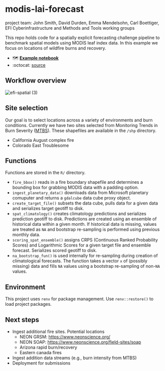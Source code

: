 # modis-lai-forecast
project team: John Smith, David Durden,  Emma Mendelsohn, Carl Boettiger, EFI Cyberinfrastructure and Methods and Tools working groups

This repo holds code for a spatially explicit forecasting challenge pipeline to benchmark spatial models using MODIS leaf index data. In this example we focus on locations of wildfire burns and recovery.

- 🗺️ **[Example notebook](https://cboettig.github.io/modis-lai-forecast/spatial_forecast_example.html)**
- :octocat: [source](https://github.com/cboettig/modis-lai-forecast/blob/main/spatial_forecast_example.qmd)

## Workflow overview
![efi-spatial (3)](https://github.com/eco4cast/modis-lai-forecast/assets/16726030/8e9b7eb5-62ca-4a7f-9df1-a5c09bd569b2)


## Site selection
Our goal is to select locations across a variety of environments and burn conditions. Currently we have two sites selected from Monitoring Trends in Burn Severity ([MTBS](https://www.mtbs.gov/)). These shapefiles are available in the `/shp` directory.
- California August complex fire
- Colorado East Troublesome

## Functions

Functions are stored in the `R/` directory.

- `fire_bbox()` reads in a fire boundary shapefile and determines a bounding box for grabbing MODIS data with a padding option. 
- `ingest_planetary_data()` downloads data from Microsoft planetary comuputer and returns a `gdalcube` data cube proxy object. 
- `create_target_file()` subsets the data cube, pulls data for a given data and serializes target geotiff to disk.  
- `spat_climatology()` creates climatology predictions and serializes prediction geotiff to disk. Predictions are created using an ensemble of historical data within a given month. If historical data is missing, values are treated as `NA` and bootstrap re-sampling is performed using previous monthly data.
- `scoring_spat_ensemble()` assigns CRPS (Continuous Ranked Probability Scores) and Logarithmic Scores for a given target file and ensemble forecast. Serializes scored geotiff to disk.
- `na_bootstrap_fun()` is used internally for re-sampling during creation of climatological forecasts. The function takes a vector `x` of (possibly missing) data and fills `NA` values using a bootstrap re-sampling of non-`NA` values.

## Environment
This project uses `renv` for package management. Use `renv::restore()` to load project packages.

## Next steps
- Ingest additional fire sites. Potential locations
    - NEON GRSM: https://www.neonscience.org/
    - NEON SOAP: https://www.neonscience.org/field-sites/soap 
    - Arizona rapid burn/recovery
    - Eastern canada fires
- Ingest addition data streams (e.g., burn intensity from MTBS)
- Deployment for submissions

